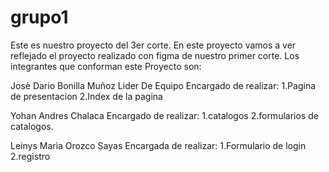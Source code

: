# grupo1
Este es nuestro proyecto del 3er corte. En este proyecto vamos a ver reflejado el proyecto realizado con figma de nuestro primer corte. Los integrantes que conforman este Proyecto son:

Josè Dario Bonilla Muñoz Lider De Equipo Encargado de realizar:
1.Pagina de presentacion
2.Index de la pagina

Yohan Andres Chalaca Encargado de realizar:
1.catalogos 
2.formularios de catalogos.

Leinys Marìa Orozco Sayas Encargada de realizar:
1.Formulario de login
2.registro

